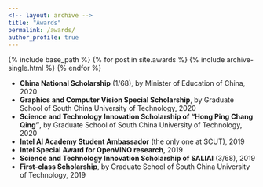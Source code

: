 ```yaml
--- 
<!-- layout: archive -->
title: "Awards" 
permalink: /awards/ 
author_profile: true 
--- 
```

{% include base_path %} 
{% for post in site.awards %} 
{% include archive-single.html %} 
{% endfor %}
	
* **China National Scholarship** (1/68), by Minister of Education of China, 2020
* **Graphics and Computer Vision Special Scholarship**, by Graduate School of South China University of Technology, 2020
* **Science and Technology Innovation Scholarship of “Hong Ping Chang Qing”**, by Graduate School of
South China University of Technology, 2020
* **Intel AI Academy Student Ambassador** (the only one at SCUT), 2019
* **Intel Special Award for OpenVINO research**, 2019
* **Science and Technology Innovation Scholarship of SALIAI** (3/68), 2019
* **First-class Scholarship**, by Graduate School of South China University of Technology, 2019
